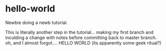 # hello-world
Newbie doing a newb tutorial.

This is literally another step in the tutorial... making my first branch and inculding a change with notes before committing back to master branch.  
oh, and I almost forgot....   HELLO WORLD   (its apparently some geek ritual?)
